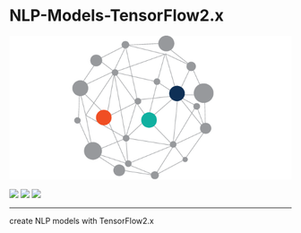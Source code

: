 # NLP-Models-TensorFlow2.x
![](semantischer-knowledge-graph.png)

![](https://img.shields.io/badge/License-MIT-yellowgreen)
![](https://img.shields.io/badge/python-v3.7-brightgreen)
![](https://img.shields.io/badge/TensorFlow-v2.x-red)

****

create NLP models with TensorFlow2.x
